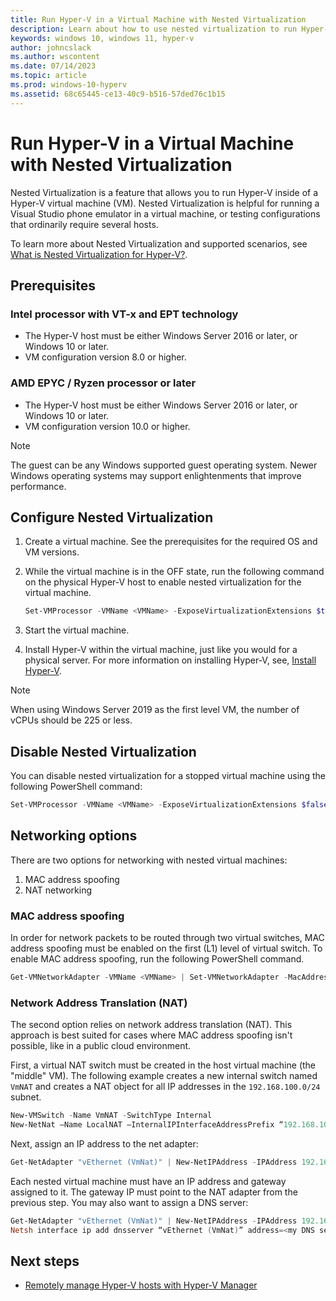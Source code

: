 ```yaml
---
title: Run Hyper-V in a Virtual Machine with Nested Virtualization
description: Learn about how to use nested virtualization to run Hyper-V in a virtual machine to emulate configurations that normally require multiple hosts.
keywords: windows 10, windows 11, hyper-v
author: johncslack
ms.author: wscontent
ms.date: 07/14/2023
ms.topic: article
ms.prod: windows-10-hyperv
ms.assetid: 68c65445-ce13-40c9-b516-57ded76c1b15
---
```


# Run Hyper-V in a Virtual Machine with Nested Virtualization

Nested Virtualization is a feature that allows you to run Hyper-V inside of a Hyper-V virtual machine (VM). Nested Virtualization is helpful for running a Visual Studio phone emulator in a virtual machine, or testing configurations that ordinarily require several hosts.

To learn more about Nested Virtualization and supported scenarios, see [What is Nested Virtualization for Hyper-V?](nested-virtualization.md).

## Prerequisites

### Intel processor with VT-x and EPT technology

- The Hyper-V host must be either Windows Server 2016 or later, or Windows 10 or later.
- VM configuration version 8.0 or higher.

### AMD EPYC / Ryzen processor or later

- The Hyper-V host must be either Windows Server 2016 or later, or Windows 10 or later.
- VM configuration version 10.0 or higher.

>[!NOTE]
> The guest can be any Windows supported guest operating system. Newer Windows operating systems may support enlightenments that improve performance.

## Configure Nested Virtualization

1. Create a virtual machine. See the prerequisites for the required OS and VM versions.

1. While the virtual machine is in the OFF state, run the following command on the physical Hyper-V host to enable nested virtualization for the virtual machine.

   ```powershell
   Set-VMProcessor -VMName <VMName> -ExposeVirtualizationExtensions $true
   ```

1. Start the virtual machine.

1. Install Hyper-V within the virtual machine, just like you would for a physical server. For more information on installing Hyper-V, see, [Install Hyper-V](../quick-start/enable-hyper-v.md).

>[!NOTE]
> When using Windows Server 2019 as the first level VM, the number of vCPUs should be 225 or less.

## Disable Nested Virtualization

You can disable nested virtualization for a stopped virtual machine using the following PowerShell command:

```powershell
Set-VMProcessor -VMName <VMName> -ExposeVirtualizationExtensions $false
```

## Networking options

There are two options for networking with nested virtual machines:

1. MAC address spoofing
2. NAT networking

### MAC address spoofing

In order for network packets to be routed through two virtual switches, MAC address spoofing must be enabled on the first (L1) level of virtual switch. To enable MAC address spoofing, run the following PowerShell command.

```powershell
Get-VMNetworkAdapter -VMName <VMName> | Set-VMNetworkAdapter -MacAddressSpoofing On
```

### Network Address Translation (NAT)

The second option relies on network address translation (NAT). This approach is best suited for cases where MAC address spoofing isn't possible, like in a public cloud environment.

First, a virtual NAT switch must be created in the host virtual machine (the "middle" VM). The following example creates a new internal switch named `VmNAT` and creates a NAT object for all IP addresses in the `192.168.100.0/24` subnet.

```powershell
New-VMSwitch -Name VmNAT -SwitchType Internal
New-NetNat –Name LocalNAT –InternalIPInterfaceAddressPrefix “192.168.100.0/24”
```

Next, assign an IP address to the net adapter:

```powershell
Get-NetAdapter "vEthernet (VmNat)" | New-NetIPAddress -IPAddress 192.168.100.1 -AddressFamily IPv4 -PrefixLength 24
```

Each nested virtual machine must have an IP address and gateway assigned to it. The gateway IP must point to the NAT adapter from the previous step. You may also want to assign a DNS server:

```powershell
Get-NetAdapter "vEthernet (VmNat)" | New-NetIPAddress -IPAddress 192.168.100.2 -DefaultGateway 192.168.100.1 -AddressFamily IPv4 -PrefixLength 24
Netsh interface ip add dnsserver “vEthernet (VmNat)” address=<my DNS server>
```

## Next steps

- [Remotely manage Hyper-V hosts with Hyper-V Manager](/windows-server/virtualization/hyper-v/manage/remotely-manage-hyper-v-hosts)
